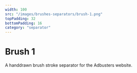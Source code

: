```yaml
---
width: 100
src: "/images/brushes-separators/brush-1.png"
topPadding: 32
bottomPadding: 16
category: "separator"
---
```


# Brush 1

A handdrawn brush stroke separator for the Adbusters website.
